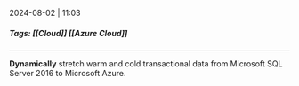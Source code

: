
2024-08-02 | 11:03

##### Tags: [[Cloud]] [[Azure Cloud]]

---

**Dynamically** stretch warm and cold transactional data from Microsoft SQL Server 2016 to Microsoft Azure.